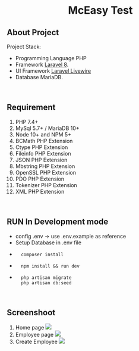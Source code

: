 <p align="center">
<h1 align="center">McEasy Test</h1>
</p>

## About Project
Project Stack:
- Programming Language PHP
- Framework [Laravel 8](https://laravel.com/docs/8.x/installation).
- UI Framework [Laravel Livewire](https://laravel-livewire.com/docs/2.x/quickstart)
- Database MariaDB.

<br>

## Requirement
1. PHP 7.4+
2. MySql 5.7+ / MariaDB 10+
3. Node 10+ and NPM 5+
4. BCMath PHP Extension
5. Ctype PHP Extension
6. Fileinfo PHP Extension
7. JSON PHP Extension
8. Mbstring PHP Extension
9. OpenSSL PHP Extension
10. PDO PHP Extension
11. Tokenizer PHP Extension
12. XML PHP Extension

<br>

## RUN In Development mode
- config .env -> use .env.example as reference 
- Setup Database in .env file
- ```
    composer install
  ```
- ```
    npm install && run dev
  ```
- ```
    php artisan migrate
    php artisan db:seed
  ```

<br>

## Screenshoot
1. Home page
![](public/images/screenshoot/1.png)
2. Employee page
![](public/images/screenshoot/2.png)
3. Create Employee
![](public/images/screenshoot/3.png)
<br>
